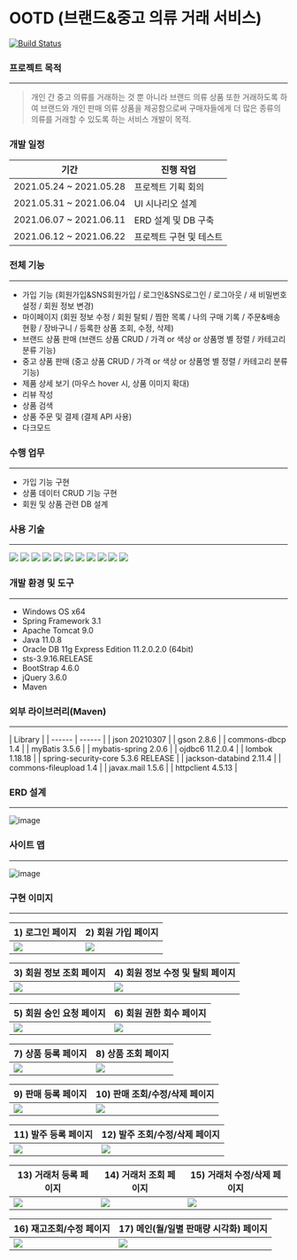 # OOTD (브랜드&중고 의류 거래 서비스)

[![Build Status](https://travis-ci.org/joemccann/dillinger.svg?branch=master)](https://travis-ci.org/joemccann/dillinger)

### 프로젝트 목적
----
> 개인 간 중고 의류를 거래하는 것 뿐 아니라 브랜드 의류 상품 또한 거래하도록 하여 
브랜드와 개인 판매 의류 상품을 제공함으로써 구매자들에게 더 많은 종류의 의류를 거래할 수 있도록 하는 서비스 개발이 목적.


### 개발 일정
| 기간 | 진행 작업 |
| ------ | ------ |
| 2021.05.24 ~ 2021.05.28 | 프로젝트 기획 회의 |
| 2021.05.31 ~ 2021.06.04 | UI 시나리오 설계 |
| 2021.06.07 ~ 2021.06.11 | ERD 설계 및 DB 구축 |
| 2021.06.12 ~ 2021.06.22 | 프로젝트 구현 및 테스트 |


### 전체 기능
---------------------------------------
- 가입 기능 (회원가입&SNS회원가입 / 로그인&SNS로그인 / 로그아웃 / 새 비밀번호 설정 / 회원 정보 변경)
- 마이페이지 (회원 정보 수정 / 회원 탈퇴 / 찜한 목록 / 나의 구매 기록 / 주문&배송 현황 / 장바구니 / 등록한 상품 조회, 수정, 삭제)
- 브랜드 상품 판매 (브랜드 상품 CRUD / 가격 or 색상 or 상품명 별 정렬 / 카테고리 분류 기능)
- 중고 상품 판매 (중고 상품 CRUD / 가격 or 색상 or 상품명 별 정렬 / 카테고리 분류 기능)
- 제품 상세 보기 (마우스 hover 시, 상품 이미지 확대)
- 리뷰 작성
- 상품 검색
- 상품 주문 및 결제 (결제 API 사용)
- 다크모드 

### 수행 업무
-----
- 가입 기능 구현
- 상품 데이터 CRUD 기능 구현
- 회원 및 상품 관련 DB 설계

### 사용 기술
--------
<img src="https://img.shields.io/badge/JAVA-007396?style=for-the-badge&logo=java&logoColor=white"> <img src="https://img.shields.io/badge/Spring-6DB33F?style=for-the-badge&logo=Spring&logoColor=white"> <img src="https://img.shields.io/badge/oracle-F80000?style=for-the-badge&logo=oracle&logoColor=white"> <img src="https://img.shields.io/badge/javascript-F7DF1E?style=for-the-badge&logo=javascript&logoColor=black"> <img src="https://img.shields.io/badge/jquery-0769AD?style=for-the-badge&logo=jquery&logoColor=white"> <img src="https://img.shields.io/badge/html-E34F26?style=for-the-badge&logo=html5&logoColor=white"> <img src="https://img.shields.io/badge/css-1572B6?style=for-the-badge&logo=css3&logoColor=white"> <img src="https://img.shields.io/badge/bootstrap-7952B3?style=for-the-badge&logo=bootstrap&logoColor=white"> <img src="https://img.shields.io/badge/github-181717?style=for-the-badge&logo=github&logoColor=white"> <img src="https://img.shields.io/badge/apache tomcat-F8DC75?style=for-the-badge&logo=apachetomcat&logoColor=white">
<img src="https://img.shields.io/badge/apache maven-C71A36?style=for-the-badge&logo=apachetomcat&logoColor=lightgrey">

### 개발 환경 및 도구
----
- Windows OS x64
- Spring Framework 3.1
- Apache Tomcat 9.0
- Java 11.0.8
- Oracle DB 11g Express Edition 11.2.0.2.0 (64bit)
- sts-3.9.16.RELEASE
- BootStrap 4.6.0
- jQuery 3.6.0
- Maven

### 외부 라이브러리(Maven)
-----
| Library |
| ------ | ------ |
| json 20210307 | 
| gson 2.8.6 |
| commons-dbcp 1.4 | 
| myBatis 3.5.6 |
| mybatis-spring 2.0.6 |
| ojdbc6 11.2.0.4 |
| lombok 1.18.18 |
| spring-security-core 5.3.6 RELEASE |
| jackson-databind 2.11.4 |
| commons-fileupload 1.4 |
| javax.mail 1.5.6 |
| httpclient 4.5.13 |

### ERD 설계
-----
![image](https://user-images.githubusercontent.com/45419456/125296528-57d76980-e361-11eb-8706-13f40186d62e.png)


### 사이트 맵
-----
![image](https://user-images.githubusercontent.com/45419456/125296574-64f45880-e361-11eb-9b60-e2cea9c822ef.png)

### 구현 이미지
-----
| 1) 로그인 페이지             | 2) 회원 가입 페이지 |
| ------ | ------ |
| <img src="https://user-images.githubusercontent.com/45419456/117924188-4e655d00-b330-11eb-9823-85deb2a71c50.png"/> | <img src="https://user-images.githubusercontent.com/45419456/117924238-62a95a00-b330-11eb-9de2-0d8d0d93fec2.png"/>

| 3) 회원 정보 조회 페이지             | 4) 회원 정보 수정 및 탈퇴 페이지 |
| ------ | ------ |
| <img src="https://user-images.githubusercontent.com/45419456/117924725-1ca0c600-b331-11eb-81e6-0dd9c33f4a5e.png"/> | <img src="https://user-images.githubusercontent.com/45419456/117926616-00eaef00-b334-11eb-8deb-27dc50b7d212.png">

| 5) 회원 승인 요청 페이지             | 6) 회원 권한 회수 페이지 |
| ------ | ------ |
| <img src="https://user-images.githubusercontent.com/45419456/117927677-7f945c00-b335-11eb-8e8f-db39a61d4393.png"> | <img src="https://user-images.githubusercontent.com/45419456/117924919-7acda900-b331-11eb-8452-7d8b8f766a07.png">

| 7) 상품 등록 페이지             | 8) 상품 조회 페이지 |
| ------ | ------ |
| <img src="https://user-images.githubusercontent.com/45419456/117927966-e285f300-b335-11eb-824e-2af2af5cb022.png"> | <img src="https://user-images.githubusercontent.com/45419456/117928073-09442980-b336-11eb-891f-fb8bf4f04f3c.png">

| 9) 판매 등록 페이지             | 10) 판매 조회/수정/삭제 페이지 |
| ------ | ------ |
| <img src="https://user-images.githubusercontent.com/45419456/117928367-6e981a80-b336-11eb-9eb2-9b5e89acfdd4.png"> | <img src="https://user-images.githubusercontent.com/45419456/117929885-48737a00-b338-11eb-8691-11233bfd0188.png">

| 11) 발주 등록 페이지             | 12) 발주 조회/수정/삭제 페이지 |
| ------ | ------ |
| <img src="https://user-images.githubusercontent.com/45419456/117928586-bd45b480-b336-11eb-995f-6dd5bb9e8252.png"> | <img src="https://user-images.githubusercontent.com/45419456/117930073-85d80780-b338-11eb-8df6-4b85b88fa5e8.png">

| 13) 거래처 등록 페이지             | 14) 거래처 조회 페이지 |          15) 거래처 수정/삭제 페이지|
| ------ | ------ | ------ |
| <img src="https://user-images.githubusercontent.com/45419456/117928839-144b8980-b337-11eb-8731-2df649c60dc2.png"> | <img src="https://user-images.githubusercontent.com/45419456/117928920-31805800-b337-11eb-9fbe-0a49e67365e4.png"> | <img src="https://user-images.githubusercontent.com/45419456/117929499-de5ad500-b337-11eb-80a4-38438a0cb9b1.png">

| 16) 재고조회/수정 페이지             | 17) 메인(월/일별 판매량 시각화) 페이지 |
| ------ | ------ |
| <img src="https://user-images.githubusercontent.com/45419456/117929266-90de6800-b337-11eb-92e2-ce4df8ae55db.png"> | <img src="https://user-images.githubusercontent.com/45419456/117929376-b3708100-b337-11eb-9d09-fe2c7b83fad3.png">


[//]: # (These are reference links used in the body of this note and get stripped out when the markdown processor does its job. There is no need to format nicely because it shouldn't be seen. Thanks SO - http://stackoverflow.com/questions/4823468/store-comments-in-markdown-syntax)

   [dill]: <https://github.com/joemccann/dillinger>
   [git-repo-url]: <https://github.com/joemccann/dillinger.git>
   [john gruber]: <http://daringfireball.net>
   [df1]: <http://daringfireball.net/projects/markdown/>
   [markdown-it]: <https://github.com/markdown-it/markdown-it>
   [Ace Editor]: <http://ace.ajax.org>
   [node.js]: <http://nodejs.org>
   [Twitter Bootstrap]: <http://twitter.github.com/bootstrap/>
   [jQuery]: <http://jquery.com>
   [@tjholowaychuk]: <http://twitter.com/tjholowaychuk>
   [express]: <http://expressjs.com>
   [AngularJS]: <http://angularjs.org>
   [Gulp]: <http://gulpjs.com>

   [PlDb]: <https://github.com/joemccann/dillinger/tree/master/plugins/dropbox/README.md>
   [PlGh]: <https://github.com/joemccann/dillinger/tree/master/plugins/github/README.md>
   [PlGd]: <https://github.com/joemccann/dillinger/tree/master/plugins/googledrive/README.md>
   [PlOd]: <https://github.com/joemccann/dillinger/tree/master/plugins/onedrive/README.md>
   [PlMe]: <https://github.com/joemccann/dillinger/tree/master/plugins/medium/README.md>
   [PlGa]: <https://github.com/RahulHP/dillinger/blob/master/plugins/googleanalytics/README.md>
